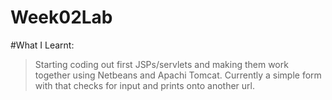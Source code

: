 # Week02Lab

#What I Learnt:

> Starting coding out first JSPs/servlets and making them work together using 
> Netbeans and Apachi Tomcat. Currently a simple form with that checks for input 
> and prints onto another url. 
